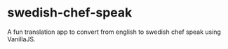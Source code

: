 # swedish-chef-speak
 A fun translation app to convert from english to swedish chef speak using VanillaJS.
